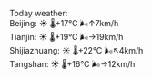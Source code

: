 Today weather:  
Beijing: ☀️   🌡️+17°C 🌬️↑7km/h  
Tianjin: ☀️   🌡️+19°C 🌬️→19km/h  
Shijiazhuang: ☀️   🌡️+22°C 🌬️↖4km/h  
Tangshan: ☀️   🌡️+16°C 🌬️→12km/h  
